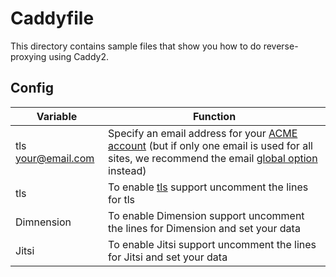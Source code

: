 # Caddyfile

This directory contains sample files that show you how to do reverse-proxying using Caddy2.

## Config

| Variable           | Function |
| ------------------ | -------- |
| tls your@email.com | Specify an email address for your [ACME account](https://caddyserver.com/docs/caddyfile/directives/tls) (but if only one email is used for all sites, we recommend the email [global option](https://caddyserver.com/docs/caddyfile/options) instead) | 
| tls                | To enable [tls](https://caddyserver.com/docs/caddyfile/directives/tls) support uncomment the lines for tls |
| Dimnension         | To enable Dimension support uncomment the lines for Dimension and set your data |
| Jitsi              | To enable Jitsi support uncomment the lines for Jitsi and set your data |